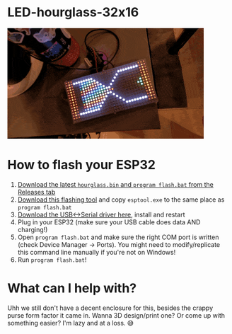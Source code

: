 # LED-hourglass-32x16
 
 ![LED Hourglass](demo.gif)

# How to flash your ESP32
1. [Download the latest ````hourglass.bin```` and ````program flash.bat```` from the Releases tab](https://github.com/IHOTT/LED-hourglass-32x16/releases)
2. [Download this flashing tool](https://github.com/espressif/esptool/releases) and copy ````esptool.exe```` to the same place as ````program flash.bat````
3. [Download the USB<->Serial driver here](https://www.silabs.com/products/development-tools/software/usb-to-uart-bridge-vcp-drivers), install and restart
3. Plug in your ESP32 (make sure your USB cable does data AND charging!)
4. Open ````program flash.bat```` and make sure the right COM port is written (check Device Manager -> Ports). You might need to modify/replicate this command line manually if you're not on Windows!
5. Run ````program flash.bat````!

# What can I help with?
Uhh we still don't have a decent enclosure for this, besides the crappy purse form factor it came in. Wanna 3D design/print one? Or come up with something easier? I'm lazy and at a loss. 😅